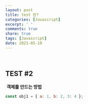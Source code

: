 ```yaml
---
layout: post 
title: test 란?
categories: [Javascript]
excerpt: ' '
comments: true
share: true
tags: [Javascript]
date: 2021-05-10
---
```


<br/>

## TEST #2

​
**객체를 만드는 방법**

```javascript
const obj1 = { a: 1, b: 2, 3: 4 };
```

<br/>
<br/>
